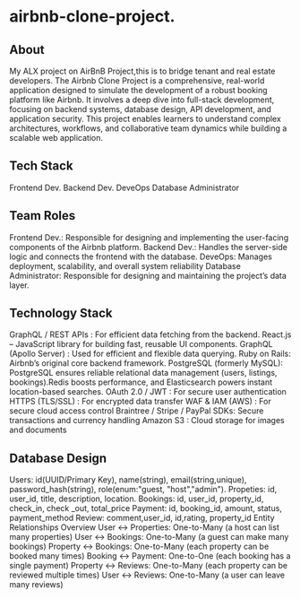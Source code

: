 # airbnb-clone-project.
## About
My ALX project on AirBnB Project,this is to bridge tenant and real estate developers.
The Airbnb Clone Project is a comprehensive, real-world application designed to simulate the development of a robust booking platform like Airbnb. It involves a deep dive into full-stack development, focusing on backend systems, database design, API development, and application security. This project enables learners to understand complex architectures, workflows, and collaborative team dynamics while building a scalable web application.
## Tech Stack
Frontend Dev.
Backend Dev.
DeveOps
Database Administrator
## Team Roles
Frontend Dev.: Responsible for designing and implementing the user-facing components of the Airbnb platform.
Backend Dev.: Handles the server-side logic and connects the frontend with the database.
DeveOps:  Manages deployment, scalability, and overall system reliability
Database Administrator: Responsible for designing and maintaining the project’s data layer.
## Technology Stack
GraphQL / REST APIs : For efficient data fetching from the backend.
React.js – JavaScript library for building fast, reusable UI components.
GraphQL (Apollo Server) : Used for efficient and flexible data querying.
Ruby on Rails: Airbnb’s original core backend framework.
PostgreSQL (formerly MySQL): PostgreSQL ensures reliable relational data management (users, listings, bookings).Redis boosts performance, and Elasticsearch powers instant location-based searches.
OAuth 2.0 / JWT : For secure user authentication
HTTPS (TLS/SSL) : For encrypted data transfer
WAF & IAM (AWS) : For secure cloud access control
Braintree / Stripe / PayPal SDKs: Secure transactions and currency handling
Amazon S3 : Cloud storage for images and documents
## Database Design
Users: id(UUID/Primary Key), name(string), email(string,unique), password_hash(string), role(enum:"guest, "host","admin").
Propeties: id, user_id, title, description, location.
Bookings: id, user_id, property_id, check_in, check _out, total_price
Payment: id, booking_id, amount, status, payment_method
Review: comment,user_id, id,rating, property_id
Entity Relationships Overview
User ↔️ Properties: One-to-Many (a host can list many properties)
User ↔️ Bookings: One-to-Many (a guest can make many bookings)
Property ↔️ Bookings: One-to-Many (each property can be booked many times)
Booking ↔️ Payment: One-to-One (each booking has a single payment)
Property ↔️ Reviews: One-to-Many (each property can be reviewed multiple times)
User ↔️ Reviews: One-to-Many (a user can leave many reviews)
